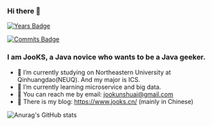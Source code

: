 ### Hi there 👋

[![Years Badge](https://badges.pufler.dev/years/JooKS-me)](https://badges.pufler.dev)

[![Commits Badge](https://badges.pufler.dev/commits/monthly/JooKS-me)](https://badges.pufler.dev)

### I am JooKS, a Java novice who wants to be a Java geeker.

- 🔭 I’m currently studying on Northeastern University at Qinhuangdao(NEUQ). And my major is ICS.
- 🌱 I’m currently learning microservice and big data.
- 💬 You can reach me by email: jookunshuai@gmail.com
- 👯 There is my blog: https://www.jooks.cn/ (mainly in Chinese)

![Anurag's GitHub stats](https://github-readme-stats.vercel.app/api?username=JooKS-me&show_icons=true&theme=buefy)

